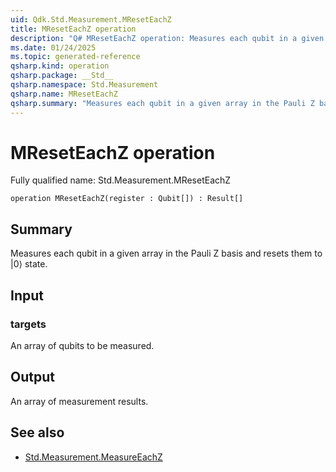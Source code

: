 ```yaml
---
uid: Qdk.Std.Measurement.MResetEachZ
title: MResetEachZ operation
description: "Q# MResetEachZ operation: Measures each qubit in a given array in the Pauli Z basis and resets them to |0⟩ state."
ms.date: 01/24/2025
ms.topic: generated-reference
qsharp.kind: operation
qsharp.package: __Std__
qsharp.namespace: Std.Measurement
qsharp.name: MResetEachZ
qsharp.summary: "Measures each qubit in a given array in the Pauli Z basis and resets them to |0⟩ state."
---
```


# MResetEachZ operation

Fully qualified name: Std.Measurement.MResetEachZ

```qsharp
operation MResetEachZ(register : Qubit[]) : Result[]
```

## Summary
Measures each qubit in a given array in the Pauli Z basis
and resets them to |0⟩ state.

## Input
### targets
An array of qubits to be measured.

## Output
An array of measurement results.

## See also
- [Std.Measurement.MeasureEachZ](xref:Qdk.Std.Measurement.MeasureEachZ)
